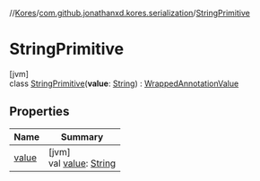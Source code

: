 //[Kores](../../../index.md)/[com.github.jonathanxd.kores.serialization](../index.md)/[StringPrimitive](index.md)

# StringPrimitive

[jvm]\
class [StringPrimitive](index.md)(**value**: [String](https://kotlinlang.org/api/latest/jvm/stdlib/kotlin/-string/index.html)) : [WrappedAnnotationValue](../-wrapped-annotation-value/index.md)

## Properties

| Name | Summary |
|---|---|
| [value](value.md) | [jvm]<br>val [value](value.md): [String](https://kotlinlang.org/api/latest/jvm/stdlib/kotlin/-string/index.html) |
